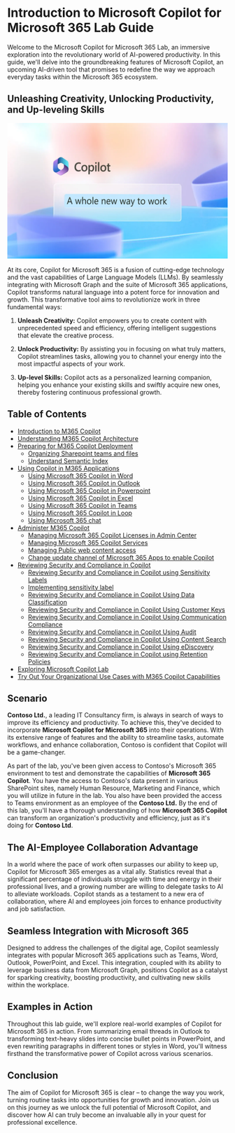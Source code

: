 # Introduction to Microsoft Copilot for Microsoft 365 Lab Guide

Welcome to the Microsoft Copilot for Microsoft 365 Lab, an immersive exploration into the revolutionary world of AI-powered productivity. In this guide, we'll delve into the groundbreaking features of Microsoft Copilot, an upcoming AI-driven tool that promises to redefine the way we approach everyday tasks within the Microsoft 365 ecosystem.

## Unleashing Creativity, Unlocking Productivity, and Up-leveling Skills

![](../labguide/media/intro1.1.png)

At its core, Copilot for Microsoft 365 is a fusion of cutting-edge technology and the vast capabilities of Large Language Models (LLMs). By seamlessly integrating with Microsoft Graph and the suite of Microsoft 365 applications, Copilot transforms natural language into a potent force for innovation and growth. This transformative tool aims to revolutionize work in three fundamental ways:

1. **Unleash Creativity:** Copilot empowers you to create content with unprecedented speed and efficiency, offering intelligent suggestions that elevate the creative process.

2. **Unlock Productivity:** By assisting you in focusing on what truly matters, Copilot streamlines tasks, allowing you to channel your energy into the most impactful aspects of your work.

3. **Up-level Skills:** Copilot acts as a personalized learning companion, helping you enhance your existing skills and swiftly acquire new ones, thereby fostering continuous professional growth.

## Table of Contents

- [Introduction to M365 Copilot](#introduction-to-m365-copilot)
- [Understanding M365 Copilot Architecture](#understanding-m365-copilot-architecture)
- [Preparing for M365 Copilot Deployment](#preparing-for-m365-copilot-deployment)
   - [Organizing Sharepoint teams and files](#organizing-sharepoint-teams-and-files)
   - [Understand Semantic Index](#understand-semantic-index)
- [Using Copilot in M365 Applications](#using-copilot-in-m365-applications)
   - [Using Microsoft 365 Copilot in Word](#using-microsoft-365-copilot-in-word)
   - [Using Microsoft 365 Copilot in Outlook](#using-microsoft-365-copilot-in-outlook)
   - [Using Microsoft 365 Copilot in Powerpoint](#using-microsoft-365-copilot-in-powerpoint)
   - [Using Microsoft 365 Copilot in Excel](#using-microsoft-365-copilot-in-excel)
   - [Using Microsoft 365 Copilot in Teams](#using-microsoft-365-copilot-in-teams)
   - [Using Microsoft 365 Copilot in Loop](#using-microsoft-365-copilot-in-loop)
   - [Using Microsoft 365 chat](#using-microsoft-365-chat)
- [Administer M365 Copilot](#manage-copilot)
   - [Managing Microsoft 365 Copilot Licenses in Admin Center](#Managing-Microsoft-365-Copilot-Licenses-in-Admin-Center)
   - [Managing Microsoft 365 Copilot Services](#Manage-Microsoft-365-Copilot-Services)
   - [Managing Public web content access](#Managing-Public-web-content-access)
   - [Change update channel of Microsoft 365 Apps to enable Copilot](#Change-update-channel-of-Microsoft-365-Apps-to-enable-Copilot)
- [Reviewing Security and Compliance in Copilot](#reviewing-security-and-compliance-in-copilot)
   - [Reviewing Security and Compliance in Copilot using Sensitivity Labels](#reviewing-security-and-compliance-in-copilot-using-sensitivity-labels)
   - [Implementing sensitivity label](#implementing-sensitivity-label)
   - [Reviewing Security and Compliance in Copilot Using Data Classification](#reviewing-security-and-compliance-in-copilot-using-data-classification)
   - [Reviewing Security and Compliance in Copilot Using Customer Keys](#reviewing-security-and-compliance-in-copilot-using-customer-keys)
   - [Reviewing Security and Compliance in Copilot Using Communication Compliance](#reviewing-security-and-compliance-in-copilot-using-communication-compliance)
   - [Reviewing Security and Compliance in Copilot Using Audit](#reviewing-security-and-compliance-in-copilot-using-audit)
   - [Reviewing Security and Compliance in Copilot Using Content Search](#reviewing-security-and-compliance-in-copilot-using-content-search)
   - [Reviewing Security and Compliance in Copilot Using eDiscovery](#reviewing-security-and-compliance-in-copilot-using-ediscovery)
   - [Reviewing Security and Compliance in Copilot using Retention Policies](#reviewing-security-and-compliance-in-copilot-using-retention-policies)
- [Exploring Microsoft Copilot Lab](#exploring-microsoft-copilot-lab)
- [Try Out Your Organizational Use Cases with M365 Copilot Capabilities](#try-out-your-organizational-use-cases-with-m365-copilot-capabilities)

## Scenario

**Contoso Ltd.**, a leading IT Consultancy firm, is always in search of ways to improve its efficiency and productivity. To achieve this, they've decided to incorporate **Microsoft Copilot for Microsoft 365** into their operations. With its extensive range of features and the ability to streamline tasks, automate workflows, and enhance collaboration, Contoso is confident that Copilot will be a game-changer.

As part of the lab, you've been given access to Contoso's Microsoft 365 environment to test and demonstrate the capabilities of **Microsoft 365 Copilot**. You have the access to Contoso's data present in various SharePoint sites, namely Human Resource, Marketing and Finance, which you will utilize in future in the lab. You also have been provided the access to Teams environment as an employee of the **Contoso Ltd.** By the end of this lab, you'll have a thorough understanding of how **Microsoft 365 Copilot** can transform an organization's productivity and efficiency, just as it's doing for **Contoso Ltd**.


## The AI-Employee Collaboration Advantage

In a world where the pace of work often surpasses our ability to keep up, Copilot for Microsoft 365 emerges as a vital ally. Statistics reveal that a significant percentage of individuals struggle with time and energy in their professional lives, and a growing number are willing to delegate tasks to AI to alleviate workloads. Copilot stands as a testament to a new era of collaboration, where AI and employees join forces to enhance productivity and job satisfaction.

## Seamless Integration with Microsoft 365

Designed to address the challenges of the digital age, Copilot seamlessly integrates with popular Microsoft 365 applications such as Teams, Word, Outlook, PowerPoint, and Excel. This integration, coupled with its ability to leverage business data from Microsoft Graph, positions Copilot as a catalyst for sparking creativity, boosting productivity, and cultivating new skills within the workplace.

## Examples in Action

Throughout this lab guide, we'll explore real-world examples of Copilot for Microsoft 365 in action. From summarizing email threads in Outlook to transforming text-heavy slides into concise bullet points in PowerPoint, and even rewriting paragraphs in different tones or styles in Word, you'll witness firsthand the transformative power of Copilot across various scenarios.

## Conclusion

The aim of Copilot for Microsoft 365 is clear – to change the way you work, turning routine tasks into opportunities for growth and innovation. Join us on this journey as we unlock the full potential of Microsoft Copilot, and discover how AI can truly become an invaluable ally in your quest for professional excellence. 
